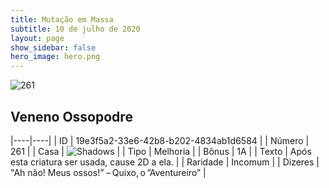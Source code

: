 ```yaml
---
title: Mutação em Massa
subtitle: 10 de julho de 2020
layout: page
show_sidebar: false
hero_image: hero.png
---
```


![261](https://cdn.keyforgegame.com/media/card_front/pt/479_261_G3FWPV5J5Q4C_pt.png)

## Veneno Ossopodre

|----|----|
| ID | 19e3f5a2-33e6-42b8-b202-4834ab1d6584 |
| Número | 261 |
| Casa | ![Shadows](https://archonarcana.com/images/thumb/e/ee/Shadows.png/22px-Shadows.png "Sombras") |
| Tipo | Melhoria |
| Bônus | 1A |
| Texto | Após esta criatura ser usada, cause 2D a ela. |
| Raridade | Incomum |
| Dizeres | "Ah não! Meus ossos!” – Quixo, o ”Aventureiro” |
